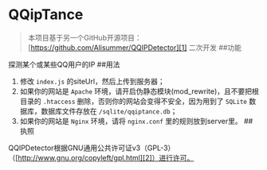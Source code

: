 # QQipTance
> 本项目基于另一个GitHub开源项目：[https://github.com/Alisummer/QQIPDetector][1] 二次开发
##功能

探测某个或某些QQ用户的IP
##用法

1. 修改 `index.js` 的siteUrl，然后上传到服务器；
2. 如果你的网站是 `Apache` 环境，请开启伪静态模块(mod_rewrite)，且不要把根目录的 `.htaccess` 删除，否则你的网站会变得不安全，因为用到了 `SQLite` 数据库，数据库文件存放在 `/sqlite/qqiptance.db`；
3. 如果你的网站是 `Nginx` 环境，请将 `nginx.conf` 里的规则放到server里。
##执照

QQIPDetector根据GNU通用公共许可证v3（GPL-3）（[http://www.gnu.org/copyleft/gpl.html][2]）进行许可。


  [1]: https://github.com/Alisummer/QQIPDetector
  [2]: http://www.gnu.org/copyleft/gpl.html
